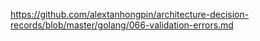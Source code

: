 https://github.com/alextanhongpin/architecture-decision-records/blob/master/golang/066-validation-errors.md
